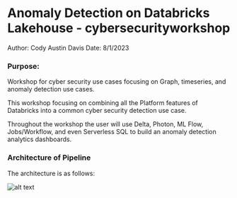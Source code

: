 # Anomaly Detection on Databricks Lakehouse - cybersecurityworkshop

Author: Cody Austin Davis
Date: 8/1/2023

### Purpose: 
Workshop for cyber security use cases focusing on Graph, timeseries, and anomaly detection use cases. 

This workshop focusing on combining all the Platform features of Databricks into a common cyber security detection use case. 

Throughout the workshop the user will use Delta, Photon, ML Flow, Jobs/Workflow, and even Serverless SQL to build an anomaly detection analytics dashboards. 


### Architecture of Pipeline
The architecture is as follows: 

![alt text](https://github.com/CodyAustinDavis/cybersecurityworkshop/blob/main/image.jpg?raw=true)

